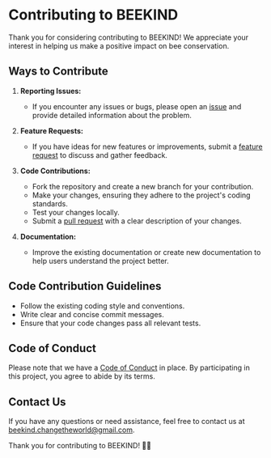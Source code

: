 # Contributing to BEEKIND

Thank you for considering contributing to BEEKIND! We appreciate your interest in helping us make a positive impact on bee conservation.

## Ways to Contribute

1. **Reporting Issues:**
   - If you encounter any issues or bugs, please open an [issue](https://github.com/brf-f/BEEKIND/issues) and provide detailed information about the problem.

2. **Feature Requests:**
   - If you have ideas for new features or improvements, submit a [feature request](https://github.com/brf-f/BEEKIND/issues) to discuss and gather feedback.

3. **Code Contributions:**
   - Fork the repository and create a new branch for your contribution.
   - Make your changes, ensuring they adhere to the project's coding standards.
   - Test your changes locally.
   - Submit a [pull request](https://github.com/brf-f/BEEKIND/pulls) with a clear description of your changes.

4. **Documentation:**
   - Improve the existing documentation or create new documentation to help users understand the project better.

## Code Contribution Guidelines

- Follow the existing coding style and conventions.
- Write clear and concise commit messages.
- Ensure that your code changes pass all relevant tests.

## Code of Conduct

Please note that we have a [Code of Conduct](CODE_OF_CONDUCT.md) in place. By participating in this project, you agree to abide by its terms.

## Contact Us

If you have any questions or need assistance, feel free to contact us at [beekind.changetheworld@gmail.com](mailto:beekind.changetheworld@gmail.com).

Thank you for contributing to BEEKIND! 🐝✨